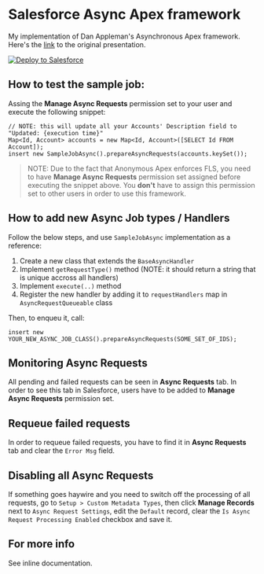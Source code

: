 # Salesforce Async Apex framework

My implementation of Dan Appleman's Asynchronous Apex framework. Here's the [link](https://www.salesforce.com/video/192729/) to the original presentation.

<a href="https://githubsfdeploy.herokuapp.com">
  <img alt="Deploy to Salesforce"
       src="https://raw.githubusercontent.com/afawcett/githubsfdeploy/master/deploy.png">
</a>

## How to test the sample job:

Assing the **Manage Async Requests** permission set to your user and execute the following snippet: 

```
// NOTE: this will update all your Accounts' Description field to "Updated: {execution time}"
Map<Id, Account> accounts = new Map<Id, Account>([SELECT Id FROM Account]);
insert new SampleJobAsync().prepareAsyncRequests(accounts.keySet());
```

> NOTE: Due to the fact that Anonymous Apex enforces FLS, you need to have **Manage Async Requests** permission set assigned before executing the snippet above. You **don't** have to assign this permission set to other users in order to use this framework.

## How to add new Async Job types / Handlers

Follow the below steps, and use `SampleJobAsync` implementation as a reference:

1. Create a new class that extends the `BaseAsyncHandler`
2. Implement `getRequestType()` method (NOTE: it should return a string that is unique accross all handlers)
3. Implement `execute(..)` method
4. Register the new handler by adding it to `requestHandlers` map in `AsyncRequestQueueable` class

Then, to enqueu it, call:

```
insert new YOUR_NEW_ASYNC_JOB_CLASS().prepareAsyncRequests(SOME_SET_OF_IDS);
```

## Monitoring Async Requests

All pending and failed requests can be seen in **Async Requests** tab. In order to see this tab in Salesforce, users have to be added to **Manage Async Requests** permission set.

## Requeue failed requests

In order to requeue failed requests, you have to find it in **Async Requests** tab and clear the `Error Msg` field.

## Disabling all Async Requests

If something goes haywire and you need to switch off the processing of all requests, go to `Setup > Custom Metadata Types`, then click **Manage Records** next to `Async Request Settings`, edit the `Default` record, clear the `Is Async Request Processing Enabled` checkbox and save it.

## For more info

See inline documentation.
